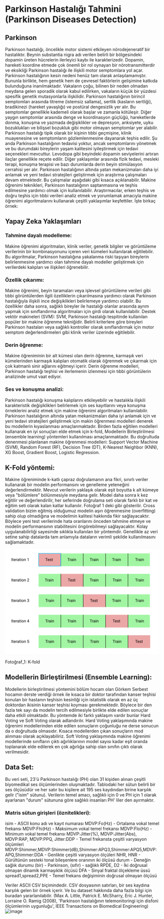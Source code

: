 # Parkinson Hastalığı Tahmini (Parkinson Diseases Detection) 
## Parkinson
Parkinson hastalığı, öncelikle motor sistemi etkileyen nörodejeneratif bir hastalıktır. Beynin substantia nigra adı verilen belirli bir bölgesindeki dopamin üreten hücrelerin ilerleyici kaybı ile karakterizedir. Dopamin, hareketi koordine etmede çok önemli bir rol oynayan bir nörotransmitterdir ve eksikliği Parkinson hastalığı ile ilişkili motor semptomlara yol açar.
Parkinson hastalığının kesin nedeni henüz tam olarak anlaşılamamıştır. Bununla birlikte, hem genetik hem de çevresel faktörlerin gelişimine katkıda bulunduğuna inanılmaktadır. Vakaların çoğu, bilinen bir neden olmadan meydana gelen sporadik olarak kabul edilirken, vakaların küçük bir yüzdesi spesifik genetik mutasyonlarla ilişkilidir.
Parkinson hastalığının birincil semptomları arasında titreme (istemsiz sallama), sertlik (kasların sertliği), bradikinezi (hareket yavaşlığı) ve postüral dengesizlik yer alır. Bu semptomlar genellikle kademeli olarak başlar ve zamanla kötüleşir. Diğer yaygın semptomlar arasında denge ve koordinasyon güçlüğü, hareketlerde donma, konuşma ve yazmada değişiklikler ve depresyon, anksiyete, uyku bozuklukları ve bilişsel bozukluk gibi motor olmayan semptomlar yer alabilir.
Parkinson hastalığı tipik olarak bir kişinin tıbbi geçmişine, klinik muayenesine ve semptomların gözlemlenmesine dayanarak teşhis edilir. Şu anda Parkinson hastalığının tedavisi yoktur, ancak semptomlarını yönetmek ve bu durumdaki bireylerin yaşam kalitesini iyileştirmek için tedavi seçenekleri mevcuttur. Levodopa gibi beyindeki dopamin seviyelerini artıran ilaçlar genellikle reçete edilir. Diğer yaklaşımlar arasında fizik tedavi, mesleki terapi, konuşma terapisi ve bazı durumlarda derin beyin stimülasyon cerrahisi yer alır.
Parkinson hastalığının altında yatan mekanizmaları daha iyi anlamak ve yeni tedavi stratejileri geliştirmek için araştırma çalışmaları devam etmektedir. Bu çalışmalar aşağıdaki gibi kısaca açıklanabilir.
Makine öğrenimi teknikleri, Parkinson hastalığının saptanmasına ve teşhis edilmesine yardımcı olmak için kullanılabilir. Araştırmacılar, erken teşhis ve doğru teşhis için tıbbi verileri analiz etmek ve yorumlamak amacıyla makine öğrenimi algoritmalarını kullanarak çeşitli yaklaşımlar keşfettiler. İşte birkaç örnek:
## Yapay Zeka Yaklaşımları
### Tahmine dayalı modelleme: 
Makine öğrenimi algoritmaları, klinik veriler, genetik bilgiler ve görüntüleme verilerinin bir kombinasyonunu içeren veri kümeleri kullanılarak eğitilebilir. Bu algoritmalar, Parkinson hastalığına yakalanma riski taşıyan bireylerin belirlenmesine yardımcı olan tahmine dayalı modeller geliştirmek için verilerdeki kalıpları ve ilişkileri öğrenebilir.
### Özellik çıkarımı: 
Makine öğrenimi, beyin taramaları veya işlevsel görüntüleme verileri gibi tıbbi görüntülerden ilgili özelliklerin çıkarılmasına yardımcı olarak Parkinson hastalığıyla ilişkili ince değişiklikleri belirlemeye yardımcı olabilir. Bu özellikler daha sonra, sağlıklı bireyler ile hastalığı olanlar arasında ayrım yapmak için sınıflandırma algoritmaları için girdi olarak kullanılabilir.
Destek vektör makineleri (SVM): SVM, Parkinson hastalığı tespitinde kullanılan popüler bir makine öğrenme tekniğidir. Belirli kriterlere göre bireyleri Parkinson hastaları veya sağlıklı kontroller olarak sınıflandırmak için motor semptom değerlendirmeleri gibi klinik veriler üzerinde eğitilebilir.
### Derin öğrenme: 
Makine öğreniminin bir alt kümesi olan derin öğrenme, karmaşık veri kümelerinden karmaşık kalıpları otomatik olarak öğrenmek ve çıkarmak için çok katmanlı sinir ağlarını eğitmeyi içerir. Derin öğrenme modelleri, Parkinson hastalığı teşhisi ve ilerlemenin izlenmesi için tıbbi görüntülerin analizinde umut vaat ediyor.
### Ses ve konuşma analizi: 
Parkinson hastalığı konuşma kalıplarını etkileyebilir ve hastalıkla ilişkili karakteristik değişiklikleri belirlemek için ses kayıtlarını veya konuşma örneklerini analiz etmek için makine öğrenimi algoritmaları kullanılabilir.
Parkinson hastalığının altında yatan mekanizmaları daha iyi anlamak için ve yeni tedavi stratejileri geliştirmek için makin öğrenmesi modelleri denerek bu modellerin kıyaslanması amaçlanmaktadır. Birden fazla eğitilen modelleri kullanarak en iyi sonuçları  elde etmek için k-fold, Modellerin Birleştirilmesi (ensemble learning) yöntemleri kullanılması amaçlanmaktadır. Bu doğrultuda denenmesi planlanan makine öğrenmesi modelleri: Support Vector Machine (SVM), Random Forest (RF), Decision Tree (DT), K-Nearest Neighbor (KNN), XG Boost, Gradient Boost, Logistic Regression.

## K-Fold yöntemi: 
Makine öğreniminde k-katlı çapraz doğrulamanın ana fikri, sınırlı veriler kullanarak bir modelin performansını ve genelleme yeteneğini değerlendirmektir. Mevcut verilerin yaklaşık olarak eşit boyutta k alt kümeye veya "bölümlere" bölünmesiyle meydana gelir. Model daha sonra k kez eğitilir ve değerlendirilir, her seferinde doğrulama seti olarak farklı bir kat ve eğitim seti olarak kalan katlar kullanılır. Fotoğraf 1 deki gibi gösterilir.
Cross validation bizim eğitmiş olduğumuz modelin aşırı öğrenmesine (overfitting) sahip olup olmadığına ve modelimin kalitesi hakkında fikir sağlayacaktır. Böylece yeni test verilerinde hata oranlarını önceden tahmine etmeye ve modelin performansının stabilitesini öngörebilmeyi sağlayacaktır. Kolay uygulanabilirliği sayesinde sıklıkla kullanılan bir yöntemdir.
Genellikle az veri setine sahip datalarda tam anlamıyla dataların verimli şekilde kullanılmasını sağlamaktadır.


<img src="k-fold.png" width="auto">

Fotoğraf_1: K-fold


## Modellerin Birleştirilmesi (Ensemble Learning):
Modellerin birleştirilmesi yöntemini bölüm hocam olan Görkem Serbest hocamın derste verdiği örnek ile kısaca bir doktor tarafından kanser teşhisi konulan bir hastanın teşhisin kesinliği için istatistik olarak en az üç doktordan ikisinin kanser teşhisi koyması gerekmektedir. Böylece bir den fazla tek sayı da modelin tercih edilmesiyle birlikte elde edilen sonuçlar daha etkili olmaktadır.  Bu yöntemde iki farklı yaklaşım vardır bunlar Hard Voting ve Soft Voting olarak adlandırılır.  Hard Voting yaklaşımında makine öğrenimi modellerinden elde edilen sonuçların çoğunluğu ne derse sonucun da o doğrultuda olmasıdır. Kısaca modellerden çıkan sonuçların mod alınması olarak açıklayabiliriz.  Soft Voting yaklaşımında makine öğrenimi modellerinde sınıfların çıktı ağırlıklarının model sayısı kadar eşit oranda toplanarak elde edilerek en çok ağırlığa sahip olan sınıfın çıktı olarak verilmesidir. 

## Data Set: 
Bu veri seti, 23'ü Parkinson hastalığı (PH) olan 31 kişiden alınan çeşitli biyomedikal ses ölçümlerinden oluşmaktadır. Tablodaki her sütun belirli bir ses ölçüsüdür ve her satır bu kişilere ait 195 ses kaydından birine karşılık gelir ("isim" sütunu). Verilerin temel amacı, sağlıklı için 0 ve PH için 1 olarak ayarlanan "durum" sütununa göre sağlıklı insanları PH' liler den ayırmaktır. 
### Matris sütun girişleri (öznitelikleri):
isim - ASCII konu adı ve kayıt numarası
MDVP:Fo(Hz) - Ortalama vokal temel frekansı
MDVP:Fhi(Hz) - Maksimum vokal temel frekansı
MDVP:Flo(Hz) - Minimum vokal temel frekansı
MDVP:Jitter(%), MDVP:Jitter(Abs), MDVP:RAP, MDVP:PPQ, Jitter:DDP - Temel frekansta çeşitli varyasyon ölçümleri
MDVP:Shimmer,MDVP:Shimmer(dB),Shimmer:APQ3,Shimmer:APQ5,MDVP:APQ,Shimmer:DDA - Genlikte çeşitli varyasyon ölçüleri
NHR, HNR - Gürültünün sesteki tonal bileşenlere oranının iki ölçüsü
durum - Deneğin sağlık durumu (bir) - Parkinson, (sıfır) - sağlıklı
RPDE, D2 - İki doğrusal olmayan dinamik karmaşıklık ölçüsü
DFA - Sinyal fraktal ölçekleme üssü
spread1,spread2,PPE - Temel frekans değişiminin doğrusal olmayan ölçüsü

Veriler ASCII CSV biçimindedir. CSV dosyasının satırları, bir ses kaydına karşılık gelen bir örnek içerir.  Ve bu dataset hakkında daha fazla bilgi için buradan yararlanılabilir. 
(Max A. Little, Patrick E. McSharry, Eric J. Hunter, Lorraine O. Ramig (2008), 'Parkinson hastalığının telemonitoringi için disfoni ölçümlerinin uygunluğu', IEEE Transactions on Biomedical Engineering)
![image](https://github.com/MuhammedIkbalKARADELI/Detecting-Parkinson-s-Disease/assets/87783022/583e22b5-10f5-4563-977d-669fb739d627)
